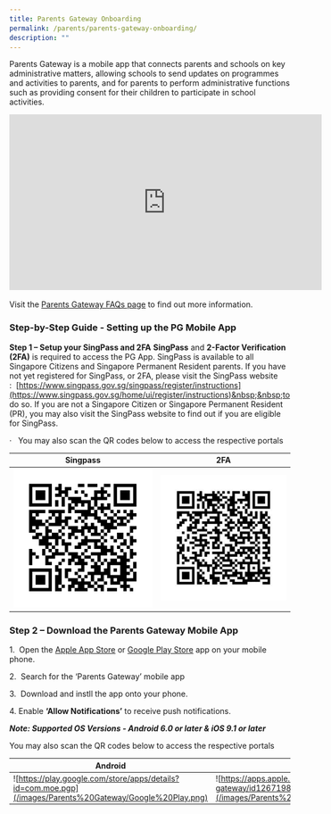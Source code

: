```yaml
---
title: Parents Gateway Onboarding
permalink: /parents/parents-gateway-onboarding/
description: ""
---
```

Parents Gateway is a mobile app that connects parents and schools on key administrative matters, allowing schools to send updates on programmes and activities to parents, and for parents to perform administrative functions such as providing consent for their children to participate in school activities.

<iframe width="560" height="315" src="https://www.youtube.com/embed/tW9jwyuovOo" title="Parents Gateway Onboarding video for Parents" frameborder="0" allow="accelerometer; autoplay; clipboard-write; encrypted-media; gyroscope; picture-in-picture; web-share" allowfullscreen=""></iframe>

Visit the&nbsp;[Parents Gateway FAQs page](https://pg.moe.edu.sg/faq)&nbsp;to find out more information.


### Step-by-Step Guide - Setting up the PG Mobile App
**Step 1 – Setup your SingPass and 2FA**
**SingPass**&nbsp;and&nbsp;**2-Factor Verification (2FA)**&nbsp;is required to access the PG App.
SingPass is available to all Singapore Citizens and Singapore Permanent Resident parents. If you have not yet registered for SingPass, or 2FA, please visit the SingPass website :&nbsp;&nbsp;[https://www.singpass.gov.sg/singpass/register/instructions](https://www.singpass.gov.sg/home/ui/register/instructions)&nbsp;&nbsp;to do so. If you are not a Singapore Citizen or Singapore Permanent Resident (PR), you may also visit the SingPass website to find out if you are eligible for SingPass.

· &nbsp; You may also scan the QR codes below to access the respective portals



| Singpass | 2FA |
| -------- | -------- |
| ![](/images/Parents%20Gateway/Singpass.png)     | ![](/images/Parents%20Gateway/2FA.jpg)     | 

### **Step 2 – Download the Parents Gateway Mobile App**

1.&nbsp; Open the&nbsp;[Apple App Store](https://itunes.apple.com/sg/app/parents-gateway/id1267198708?mt=8)&nbsp;or&nbsp;[Google Play Store](https://play.google.com/store/apps/details?id=com.moe.pgp&amp;hl=en_SG)&nbsp;app on your mobile phone.

2.&nbsp; Search for the ‘Parents Gateway’ mobile app

3.&nbsp; Download and instll the app onto your phone.

4\. Enable&nbsp;**‘Allow Notifications’**&nbsp;to receive push notifications.

**_Note: Supported OS Versions - Android 6.0 or later &amp; iOS 9.1 or later_**

You may also scan the QR codes below to access the respective portals


| Android | iOS | 
| -------- | -------- | 
| ![https://play.google.com/store/apps/details?id=com.moe.pgp](/images/Parents%20Gateway/Google%20Play.png)    | ![https://apps.apple.com/sg/app/parents-gateway/id1267198708](/images/Parents%20Gateway/Apple%20App%20Store.png)     |